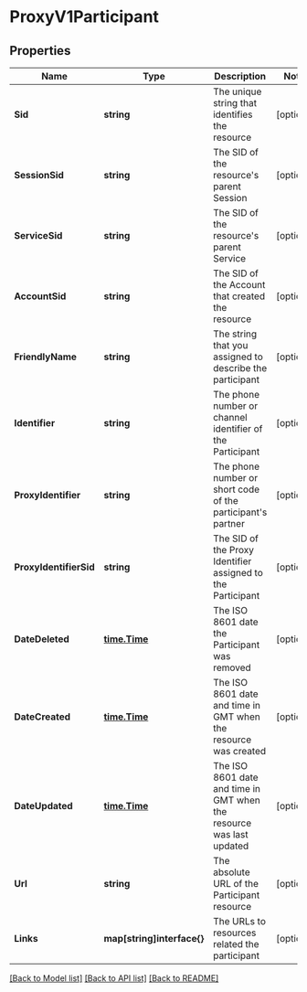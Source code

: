 # ProxyV1Participant

## Properties

Name | Type | Description | Notes
------------ | ------------- | ------------- | -------------
**Sid** | **string** | The unique string that identifies the resource |[optional] 
**SessionSid** | **string** | The SID of the resource's parent Session |[optional] 
**ServiceSid** | **string** | The SID of the resource's parent Service |[optional] 
**AccountSid** | **string** | The SID of the Account that created the resource |[optional] 
**FriendlyName** | **string** | The string that you assigned to describe the participant |[optional] 
**Identifier** | **string** | The phone number or channel identifier of the Participant |[optional] 
**ProxyIdentifier** | **string** | The phone number or short code of the participant's partner |[optional] 
**ProxyIdentifierSid** | **string** | The SID of the Proxy Identifier assigned to the Participant |[optional] 
**DateDeleted** | [**time.Time**](time.Time.md) | The ISO 8601 date the Participant was removed |[optional] 
**DateCreated** | [**time.Time**](time.Time.md) | The ISO 8601 date and time in GMT when the resource was created |[optional] 
**DateUpdated** | [**time.Time**](time.Time.md) | The ISO 8601 date and time in GMT when the resource was last updated |[optional] 
**Url** | **string** | The absolute URL of the Participant resource |[optional] 
**Links** | **map[string]interface{}** | The URLs to resources related the participant |[optional] 

[[Back to Model list]](../README.md#documentation-for-models) [[Back to API list]](../README.md#documentation-for-api-endpoints) [[Back to README]](../README.md)


